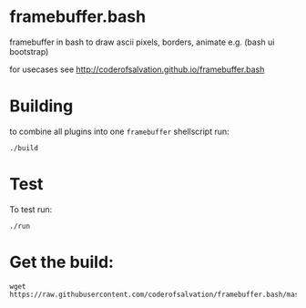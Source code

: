 framebuffer.bash
================

framebuffer in bash to draw ascii pixels, borders, animate e.g. (bash ui bootstrap)

for usecases see http://coderofsalvation.github.io/framebuffer.bash

# Building

to combine all plugins into one `framebuffer` shellscript run:

    ./build 

# Test

To test run:

    ./run 

# Get the build:

    wget https://raw.githubusercontent.com/coderofsalvation/framebuffer.bash/master/framebuffer

